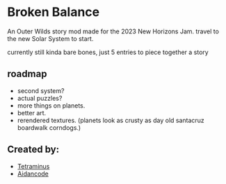 # Broken Balance
 An Outer Wilds story mod made for the 2023 New Horizons Jam.
 travel to the new Solar System to start.
 
 currently still kinda bare bones, just 5 entries to piece together a story
 
## roadmap
- second system?
- actual puzzles?
- more things on planets.
- better art.
- rerendered textures. (planets look as crusty as day old santacruz boardwalk corndogs.)
 
## Created by:
- [Tetraminus](https://www.youtube.com/@tetraminus)
- [Aidancode](https://www.youtube.com/@aidancode)
